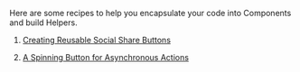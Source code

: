 Here are some recipes to help you encapsulate your code into Components and build Helpers.

1. [Creating Reusable Social Share Buttons](/guides/cookbook/helpers_and_components/creating_reusable_social_share_buttons)

2. [A Spinning Button for Asynchronous Actions](/guides/cookbook/helpers_and_components/spin_button_for_asynchronous_actions)